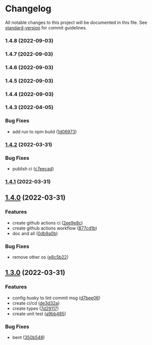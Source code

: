 # Changelog

All notable changes to this project will be documented in this file. See [standard-version](https://github.com/conventional-changelog/standard-version) for commit guidelines.

### 1.4.8 (2022-09-03)

### 1.4.7 (2022-09-03)

### 1.4.6 (2022-09-03)

### 1.4.5 (2022-09-03)

### 1.4.4 (2022-09-03)

### 1.4.3 (2022-04-05)


### Bug Fixes

* add run to npm build ([1d06973](https://github.com/z22092/fast-uuidv4/commit/1d069730ad5b0b90c482a50c4e4f1d7ac8c91606))

### [1.4.2](https://github.com/z22092/fast-uuidv4/compare/v1.4.1...v1.4.2) (2022-03-31)


### Bug Fixes

* publish ci ([c7eecad](https://github.com/z22092/fast-uuidv4/commit/c7eecad0bb19b8d8c3f6c204fef3748bfcb793fc))

### [1.4.1](https://github.com/z22092/fast-uuidv4/compare/v1.4.0...v1.4.1) (2022-03-31)

## [1.4.0](https://github.com/z22092/fast-uuidv4/compare/v1.3.0...v1.4.0) (2022-03-31)


### Features

* create github actions ci ([2ee9e8c](https://github.com/z22092/fast-uuidv4/commit/2ee9e8c738ed20838e8e63a9413b19e09e640496))
* create github actions workflow ([877cd1b](https://github.com/z22092/fast-uuidv4/commit/877cd1b3b24fd9726a6d12a9fe9c2ca4dbd0f48d))
* doc and all ([0db9a0b](https://github.com/z22092/fast-uuidv4/commit/0db9a0b6d963a88b4cf056f24bb8af68da51cfeb))


### Bug Fixes

* remove other os ([e8c5b22](https://github.com/z22092/fast-uuidv4/commit/e8c5b225b1108d9c1fb020bdf493ad5261d33d5f))

## [1.3.0](https://github.com/z22092/fast-uuidv4/compare/v1.2.1...v1.3.0) (2022-03-31)


### Features

* config husky to lint commit msg ([d7bee06](https://github.com/z22092/fast-uuidv4/commit/d7bee06b414c5ffb12382687106c61fd24ece07a))
* create ci/cd ([de3d32a](https://github.com/z22092/fast-uuidv4/commit/de3d32a40f678553427aa2d1d2ada205969b1a73))
* create types ([7d29117](https://github.com/z22092/fast-uuidv4/commit/7d2911767ff9fdf382663bf7f18ac4003e09d5e6))
* create unit test ([a9bb485](https://github.com/z22092/fast-uuidv4/commit/a9bb48568276f041c7bf17eb7644c55ba9f83670))


### Bug Fixes

* bent ([350b548](https://github.com/z22092/fast-uuidv4/commit/350b548e7ecd8b2273f0e84a517c655d6b2777f0))
